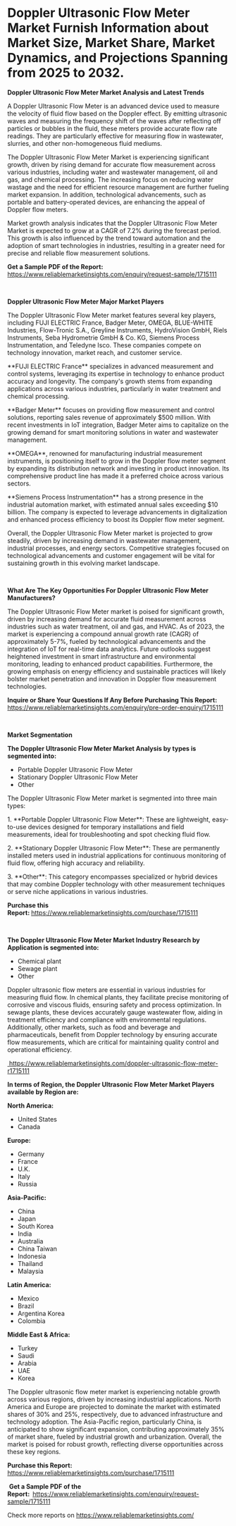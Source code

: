 <p><h1>Doppler Ultrasonic Flow Meter Market Furnish Information about Market Size, Market Share, Market Dynamics, and Projections Spanning from 2025 to 2032.</h1></p><p><strong>Doppler Ultrasonic Flow Meter Market Analysis and Latest Trends</strong></p>
<p><p>A Doppler Ultrasonic Flow Meter is an advanced device used to measure the velocity of fluid flow based on the Doppler effect. By emitting ultrasonic waves and measuring the frequency shift of the waves after reflecting off particles or bubbles in the fluid, these meters provide accurate flow rate readings. They are particularly effective for measuring flow in wastewater, slurries, and other non-homogeneous fluid mediums.</p><p>The Doppler Ultrasonic Flow Meter Market is experiencing significant growth, driven by rising demand for accurate flow measurement across various industries, including water and wastewater management, oil and gas, and chemical processing. The increasing focus on reducing water wastage and the need for efficient resource management are further fueling market expansion. In addition, technological advancements, such as portable and battery-operated devices, are enhancing the appeal of Doppler flow meters.</p><p>Market growth analysis indicates that the Doppler Ultrasonic Flow Meter Market is expected to grow at a CAGR of 7.2% during the forecast period. This growth is also influenced by the trend toward automation and the adoption of smart technologies in industries, resulting in a greater need for precise and reliable flow measurement solutions.</p></p>
<p><strong>Get a Sample PDF of the Report:&nbsp;</strong> <a href="https://www.reliablemarketinsights.com/enquiry/request-sample/1715111?utm_campaign=1887&utm_medium=2&utm_source=Github&utm_content=ia&utm_term=16022025&utm_id=doppler-ultrasonic-flow-meter">https://www.reliablemarketinsights.com/enquiry/request-sample/1715111</a></p>
<p>&nbsp;</p>
<p><strong>Doppler Ultrasonic Flow Meter Major Market Players</strong></p>
<p><p>The Doppler Ultrasonic Flow Meter market features several key players, including FUJI ELECTRIC France, Badger Meter, OMEGA, BLUE-WHITE Industries, Flow-Tronic S.A., Greyline Instruments, HydroVision GmbH, Riels Instruments, Seba Hydrometrie GmbH & Co. KG, Siemens Process Instrumentation, and Teledyne Isco. These companies compete on technology innovation, market reach, and customer service.</p><p>**FUJI ELECTRIC France** specializes in advanced measurement and control systems, leveraging its expertise in technology to enhance product accuracy and longevity. The company's growth stems from expanding applications across various industries, particularly in water treatment and chemical processing.</p><p>**Badger Meter** focuses on providing flow measurement and control solutions, reporting sales revenue of approximately $500 million. With recent investments in IoT integration, Badger Meter aims to capitalize on the growing demand for smart monitoring solutions in water and wastewater management.</p><p>**OMEGA**, renowned for manufacturing industrial measurement instruments, is positioning itself to grow in the Doppler flow meter segment by expanding its distribution network and investing in product innovation. Its comprehensive product line has made it a preferred choice across various sectors.</p><p>**Siemens Process Instrumentation** has a strong presence in the industrial automation market, with estimated annual sales exceeding $10 billion. The company is expected to leverage advancements in digitalization and enhanced process efficiency to boost its Doppler flow meter segment.</p><p>Overall, the Doppler Ultrasonic Flow Meter market is projected to grow steadily, driven by increasing demand in wastewater management, industrial processes, and energy sectors. Competitive strategies focused on technological advancements and customer engagement will be vital for sustaining growth in this evolving market landscape.</p></p>
<p>&nbsp;</p>
<p><strong>What Are The Key Opportunities For Doppler Ultrasonic Flow Meter Manufacturers?</strong></p>
<p><p>The Doppler Ultrasonic Flow Meter market is poised for significant growth, driven by increasing demand for accurate fluid measurement across industries such as water treatment, oil and gas, and HVAC. As of 2023, the market is experiencing a compound annual growth rate (CAGR) of approximately 5-7%, fueled by technological advancements and the integration of IoT for real-time data analytics. Future outlooks suggest heightened investment in smart infrastructure and environmental monitoring, leading to enhanced product capabilities. Furthermore, the growing emphasis on energy efficiency and sustainable practices will likely bolster market penetration and innovation in Doppler flow measurement technologies.</p></p>
<p><strong>Inquire or Share Your Questions If Any Before Purchasing This Report:</strong> <a href="https://www.reliablemarketinsights.com/enquiry/pre-order-enquiry/1715111?utm_campaign=1887&utm_medium=2&utm_source=Github&utm_content=ia&utm_term=16022025&utm_id=doppler-ultrasonic-flow-meter">https://www.reliablemarketinsights.com/enquiry/pre-order-enquiry/1715111</a></p>
<p>&nbsp;</p>
<p><strong>Market Segmentation</strong></p>
<p><strong>The Doppler Ultrasonic Flow Meter Market Analysis by types is segmented into:</strong></p>
<p><ul><li>Portable Doppler Ultrasonic Flow Meter</li><li>Stationary Doppler Ultrasonic Flow Meter</li><li>Other</li></ul></p>
<p><p>The Doppler Ultrasonic Flow Meter market is segmented into three main types: </p><p>1. **Portable Doppler Ultrasonic Flow Meter**: These are lightweight, easy-to-use devices designed for temporary installations and field measurements, ideal for troubleshooting and spot checking fluid flow.</p><p>2. **Stationary Doppler Ultrasonic Flow Meter**: These are permanently installed meters used in industrial applications for continuous monitoring of fluid flow, offering high accuracy and reliability.</p><p>3. **Other**: This category encompasses specialized or hybrid devices that may combine Doppler technology with other measurement techniques or serve niche applications in various industries.</p></p>
<p><strong>Purchase this Report:&nbsp;</strong><a href="https://www.reliablemarketinsights.com/purchase/1715111?utm_campaign=1887&utm_medium=2&utm_source=Github&utm_content=ia&utm_term=16022025&utm_id=doppler-ultrasonic-flow-meter">https://www.reliablemarketinsights.com/purchase/1715111</a></p>
<p>&nbsp;</p>
<p><strong>The Doppler Ultrasonic Flow Meter Market Industry Research by Application is segmented into:</strong></p>
<p><ul><li>Chemical plant</li><li>Sewage plant</li><li>Other</li></ul></p>
<p><p>Doppler ultrasonic flow meters are essential in various industries for measuring fluid flow. In chemical plants, they facilitate precise monitoring of corrosive and viscous fluids, ensuring safety and process optimization. In sewage plants, these devices accurately gauge wastewater flow, aiding in treatment efficiency and compliance with environmental regulations. Additionally, other markets, such as food and beverage and pharmaceuticals, benefit from Doppler technology by ensuring accurate flow measurements, which are critical for maintaining quality control and operational efficiency.</p></p>
<p><a href="https://www.reliablemarketinsights.com/doppler-ultrasonic-flow-meter-r1715111?utm_campaign=1887&utm_medium=2&utm_source=Github&utm_content=ia&utm_term=16022025&utm_id=doppler-ultrasonic-flow-meter">&nbsp;https://www.reliablemarketinsights.com/doppler-ultrasonic-flow-meter-r1715111</a></p>
<p><strong>In terms of Region, the Doppler Ultrasonic Flow Meter Market Players available by Region are:</strong></p>
<p>
    <p> <strong> North America: </strong>
        <ul>
            <li>United States</li>
            <li>Canada</li>
        </ul>
        </p> 
    <p> <strong> Europe: </strong>
        <ul>
            <li>Germany</li>
            <li>France</li>
            <li>U.K.</li>
            <li>Italy</li>
            <li>Russia</li>
        </ul>
        </p> 
    <p> <strong> Asia-Pacific: </strong>
        <ul>
            <li>China</li>
            <li>Japan</li>
            <li>South Korea</li>
            <li>India</li>
            <li>Australia</li>
            <li>China Taiwan</li>
            <li>Indonesia</li>
            <li>Thailand</li>
            <li>Malaysia</li>
        </ul>
        </p> 
    <p> <strong> Latin America: </strong>
        <ul>
            <li>Mexico</li>
            <li>Brazil</li>
            <li>Argentina Korea</li>
            <li>Colombia</li>
        </ul>
        </p> 
    <p> <strong> Middle East & Africa: </strong>
        <ul>
            <li>Turkey</li>
            <li>Saudi</li>
            <li>Arabia</li>
            <li>UAE</li>
            <li>Korea</li>
        </ul>
    </p>
    </p>
<p><p>The Doppler ultrasonic flow meter market is experiencing notable growth across various regions, driven by increasing industrial applications. North America and Europe are projected to dominate the market with estimated shares of 30% and 25%, respectively, due to advanced infrastructure and technology adoption. The Asia-Pacific region, particularly China, is anticipated to show significant expansion, contributing approximately 35% of market share, fueled by industrial growth and urbanization. Overall, the market is poised for robust growth, reflecting diverse opportunities across these key regions.</p></p>
<p><strong>Purchase this Report: </strong><a href="https://www.reliablemarketinsights.com/purchase/1715111?utm_campaign=1887&utm_medium=2&utm_source=Github&utm_content=ia&utm_term=16022025&utm_id=doppler-ultrasonic-flow-meter">https://www.reliablemarketinsights.com/purchase/1715111</a></p>
<p>&nbsp;<strong>Get a Sample PDF of the Report:&nbsp;&nbsp;</strong><a href="https://www.reliablemarketinsights.com/enquiry/request-sample/1715111?utm_campaign=1887&utm_medium=2&utm_source=Github&utm_content=ia&utm_term=16022025&utm_id=doppler-ultrasonic-flow-meter">https://www.reliablemarketinsights.com/enquiry/request-sample/1715111</a></p>
<p><strong></strong></p>
<p>Check more reports on <a href="https://www.reliablemarketinsights.com/?utm_campaign=1887&utm_medium=2&utm_source=Github&utm_content=ia&utm_term=16022025&utm_id=doppler-ultrasonic-flow-meter">https://www.reliablemarketinsights.com/</a></p>